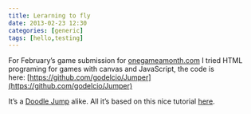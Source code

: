 ```yaml
---
title: Lerarning to fly
date: 2013-02-23 12:30
categories: [generic]
tags: [hello,testing]
---
```

For February’s game submission for [onegameamonth.com](http://onegameamonth.com/ "onegameamonth.com") I tried HTML programing for games with canvas and JavaScript, the code is here: [https://github.com/godelcio/Jumper](https://github.com/godelcio/Jumper)

<!--
![Jumper]( {{ BASE_PATH }}/assets/game_jumper.png ) 
-->

It’s a [Doodle Jump](http://en.wikipedia.org/wiki/Doodle_Jump "http://en.wikipedia.org/wiki/Doodle_Jump") alike. All it’s based on this nice tutorial [here](http://michalbe.blogspot.co.uk/2010/09/simple-game-with-html5-canvas-part-1.html "here").